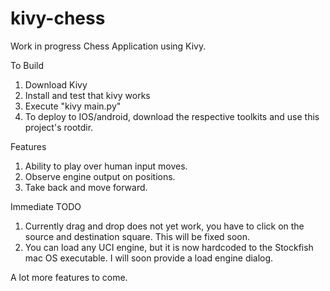 kivy-chess
==========

Work in progress Chess Application using Kivy.

To Build
   1. Download Kivy
   2. Install and test that kivy works
   3. Execute "kivy main.py"
   4. To deploy to IOS/android, download the respective toolkits and use this project's rootdir.

Features
   1. Ability to play over human input moves.
   2. Observe engine output on positions.
   3. Take back and move forward.

Immediate TODO
   1. Currently drag and drop does not yet work, you have to click on the source and destination square. This will be fixed soon.
   2. You can load any UCI engine, but it is now hardcoded to the Stockfish mac OS executable. I will soon provide a load engine dialog.

A lot more features to come.
